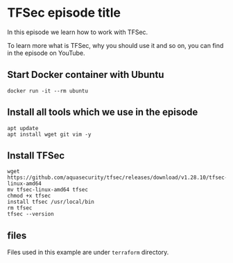 # TFSec episode title

In this episode we learn how to work with TFSec. 

To learn more what is TFSec, why you should use it and so on, you can find in the episode on YouTube. 

## Start Docker container with Ubuntu

`docker run -it --rm ubuntu`

## Install all tools which we use in the episode

```
apt update
apt install wget git vim -y
```

## Install TFSec

```
wget https://github.com/aquasecurity/tfsec/releases/download/v1.28.10/tfsec-linux-amd64
mv tfsec-linux-amd64 tfsec
chmod +x tfsec
install tfsec /usr/local/bin
rm tfsec
tfsec --version
```

## files

Files used in this example are under `terraform` directory.
